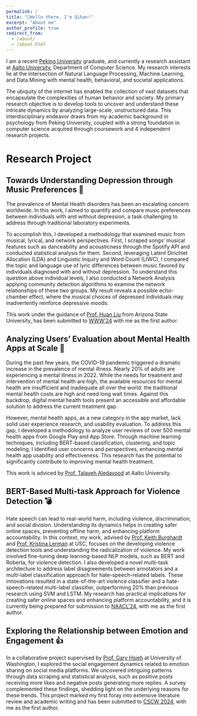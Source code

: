 ```yaml
---
permalink: /
title: "👋Hello there, I'm Qihan!"
excerpt: "About me"
author_profile: true
redirect_from: 
  - /about/
  - /about.html
---
```

I am  a recent [Peking University](https://english.pku.edu.cn/) graduate, and currently a research assistant at [Aalto University](https://www.aalto.fi/en), Department of Computer Science. My research interests lie at the intersection of Natural Language Processing, Machine Learning, and Data Mining with mental health, behavioral, and societal applications. 

The ubiquity of the internet has enabled the collection of vast datasets that encapsulate the complexities of human behavior and society. My primary research objective is to develop tools to uncover and understand these intricate dynamics by analyzing large-scale, unstructured data. This interdisciplinary endeavor draws from my academic background in psychology from Peking University, coupled with a strong foundation in computer science acquired through coursework and 4 independent research projects. 



# Research Project
## Towards Understanding Depression through Music Preferences 🎵
The prevalence of Mental Health disorders has been an escalating concern worldwide. In this work, I aimed to quantify and compare music preferences between individuals with and without depression, a task challenging to address through traditional laboratory experiments.

To accomplish this, I developed a methodology that examined music from musical, lyrical, and network perspectives. First, I scraped songs’ musical features such as danceability and acousticness through the Spotify API and conducted statistical analysis for them. Second, leveraging Latent Dirichlet Allocation (LDA) and Linguistic Inquiry and Word Count (LIWC), I compared the topic and language use of lyric differences between music favored by individuals diagnosed with and without depression. To understand this question above individual levels, I also conducted a Network Analysis applying community detection algorithms to examine the network relationships of these two groups. My result reveals a possible echo-chamber effect, where the musical choices of depressed individuals may inadvertently reinforce depressive moods. 

This work under the guidance of [Prof. Huan Liu](https://www.public.asu.edu/~huanliu/) from Arizona State University, has been submitted to [WWW’24](https://www2024.thewebconf.org/) with me as the first author. 

## Analyzing Users’ Evaluation about Mental Health Apps at Scale 📱
During the past few years, the COVID-19 pandemic triggered a dramatic increase in the prevalence of mental illness. Nearly 20% of adults are experiencing a mental illness in 2022. While the needs for treatment and intervention of mental health are high, the available resources for mental health are insufficient and inadequate all over the world: the traditional mental health costs are high and need long wait times. Against this backdrop, digital mental health tools present an accessible and affordable solution to address the current treatment gap. 

However, mental health apps, as a new category in the app market, lack solid user experience research, and usability evaluation. To address this gap, I developed a methodology to analyze user reviews of over 500 mental health apps from Google Play and App Store. Through machine learning techniques, including BERT-based classification, clustering, and topic modeling, I identified user concerns and perspectives, enhancing mental health app usability and effectiveness. This research has the potential to significantly contribute to improving mental health treatment.

This work is adviced by [Prof. Talayeh Aledavood](https://talayeh.xyz/) at Aalto University.

## BERT-Based Multi-task Approach for Violence Detection 💣
Hate speech can lead to real-world harm, including violence, discrimination, and social division. Understanding its dynamics helps in creating safer online spaces, preventing offline harm, and enhancing platform accountability. In this context, my work, advised by [Prof. Keith Burghardt](https://www.kburg.co/) and [Prof. Kristina Lerman](https://www.isi.edu/people-lerman/) at USC, focuses on the developing violence detection tools and understanding the radicalization of violence. My work involved fine-tuning deep learning-based NLP models, such as BERT and Roberta, for violence detection. I also developed a novel multi-task architecture to address label disagreements between annotators and a multi-label classification approach for hate-speech-related labels. These innovations resulted in a state-of-the-art violence classifier and a hate-speech-related multi-label classifier, outperforming 20% than previous research using SVM and LSTM. My research has practical implications for creating safer online spaces and enhancing platform accountability, and it is currently being prepared for submission to [NAACL'24](https://2024.naacl.org/), with me as the first author.

## Exploring the Relationship between Emotion and Engagement 👍

In a collaborative project supervised by [Prof. Gary Hsieh](https://faculty.washington.edu/garyhs/#research) at University of Washington, I explored the social engagement dynamics related to emotion sharing on social media platforms. We uncovered intriguing patterns through data scraping and statistical analysis, such as positive posts receiving more likes and negative posts generating more replies. A survey complemented these findings, shedding light on the underlying reasons for these trends. This project marked my first foray into extensive literature review and academic writing and has been submitted to [CSCW 2024](https://cscw.acm.org/2023/), with me as the first author.






